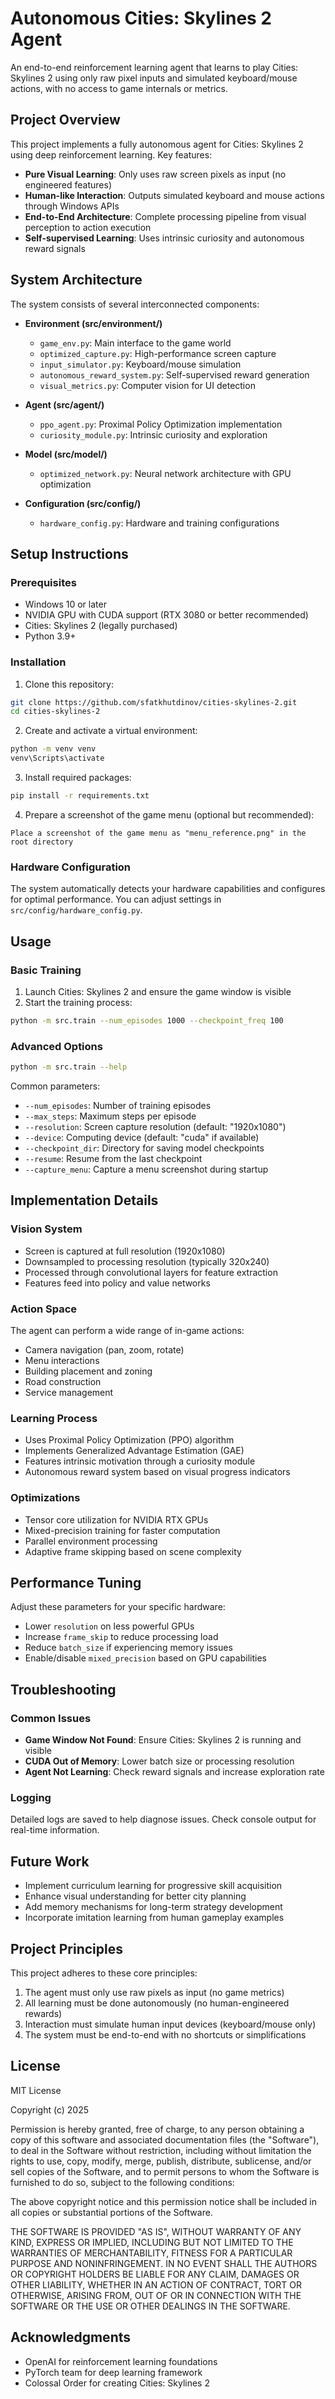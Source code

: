 # Autonomous Cities: Skylines 2 Agent

An end-to-end reinforcement learning agent that learns to play Cities: Skylines 2 using only raw pixel inputs and simulated keyboard/mouse actions, with no access to game internals or metrics.

## Project Overview

This project implements a fully autonomous agent for Cities: Skylines 2 using deep reinforcement learning. Key features:

- **Pure Visual Learning**: Only uses raw screen pixels as input (no engineered features)
- **Human-like Interaction**: Outputs simulated keyboard and mouse actions through Windows APIs
- **End-to-End Architecture**: Complete processing pipeline from visual perception to action execution
- **Self-supervised Learning**: Uses intrinsic curiosity and autonomous reward signals

## System Architecture

The system consists of several interconnected components:

- **Environment (src/environment/)**
  - `game_env.py`: Main interface to the game world
  - `optimized_capture.py`: High-performance screen capture
  - `input_simulator.py`: Keyboard/mouse simulation
  - `autonomous_reward_system.py`: Self-supervised reward generation
  - `visual_metrics.py`: Computer vision for UI detection

- **Agent (src/agent/)**
  - `ppo_agent.py`: Proximal Policy Optimization implementation
  - `curiosity_module.py`: Intrinsic curiosity and exploration

- **Model (src/model/)**
  - `optimized_network.py`: Neural network architecture with GPU optimization

- **Configuration (src/config/)**
  - `hardware_config.py`: Hardware and training configurations

## Setup Instructions

### Prerequisites

- Windows 10 or later
- NVIDIA GPU with CUDA support (RTX 3080 or better recommended)
- Cities: Skylines 2 (legally purchased)
- Python 3.9+

### Installation

1. Clone this repository:
```bash
git clone https://github.com/sfatkhutdinov/cities-skylines-2.git
cd cities-skylines-2
```

2. Create and activate a virtual environment:
```bash
python -m venv venv
venv\Scripts\activate
```

3. Install required packages:
```bash
pip install -r requirements.txt
```

4. Prepare a screenshot of the game menu (optional but recommended):
```
Place a screenshot of the game menu as "menu_reference.png" in the root directory
```

### Hardware Configuration

The system automatically detects your hardware capabilities and configures for optimal performance. You can adjust settings in `src/config/hardware_config.py`.

## Usage

### Basic Training

1. Launch Cities: Skylines 2 and ensure the game window is visible
2. Start the training process:

```bash
python -m src.train --num_episodes 1000 --checkpoint_freq 100
```

### Advanced Options

```bash
python -m src.train --help
```

Common parameters:
- `--num_episodes`: Number of training episodes
- `--max_steps`: Maximum steps per episode
- `--resolution`: Screen capture resolution (default: "1920x1080")
- `--device`: Computing device (default: "cuda" if available)
- `--checkpoint_dir`: Directory for saving model checkpoints
- `--resume`: Resume from the last checkpoint
- `--capture_menu`: Capture a menu screenshot during startup

## Implementation Details

### Vision System

- Screen is captured at full resolution (1920x1080)
- Downsampled to processing resolution (typically 320x240)
- Processed through convolutional layers for feature extraction
- Features feed into policy and value networks

### Action Space

The agent can perform a wide range of in-game actions:
- Camera navigation (pan, zoom, rotate)
- Menu interactions
- Building placement and zoning
- Road construction
- Service management

### Learning Process

- Uses Proximal Policy Optimization (PPO) algorithm
- Implements Generalized Advantage Estimation (GAE)
- Features intrinsic motivation through a curiosity module
- Autonomous reward system based on visual progress indicators

### Optimizations

- Tensor core utilization for NVIDIA RTX GPUs
- Mixed-precision training for faster computation
- Parallel environment processing
- Adaptive frame skipping based on scene complexity

## Performance Tuning

Adjust these parameters for your specific hardware:

- Lower `resolution` on less powerful GPUs
- Increase `frame_skip` to reduce processing load
- Reduce `batch_size` if experiencing memory issues
- Enable/disable `mixed_precision` based on GPU capabilities

## Troubleshooting

### Common Issues

- **Game Window Not Found**: Ensure Cities: Skylines 2 is running and visible
- **CUDA Out of Memory**: Lower batch size or processing resolution
- **Agent Not Learning**: Check reward signals and increase exploration rate

### Logging

Detailed logs are saved to help diagnose issues. Check console output for real-time information.

## Future Work

- Implement curriculum learning for progressive skill acquisition
- Enhance visual understanding for better city planning
- Add memory mechanisms for long-term strategy development
- Incorporate imitation learning from human gameplay examples

## Project Principles

This project adheres to these core principles:
1. The agent must only use raw pixels as input (no game metrics)
2. All learning must be done autonomously (no human-engineered rewards)
3. Interaction must simulate human input devices (keyboard/mouse only)
4. The system must be end-to-end with no shortcuts or simplifications

## License

MIT License

Copyright (c) 2025 

Permission is hereby granted, free of charge, to any person obtaining a copy
of this software and associated documentation files (the "Software"), to deal
in the Software without restriction, including without limitation the rights
to use, copy, modify, merge, publish, distribute, sublicense, and/or sell
copies of the Software, and to permit persons to whom the Software is
furnished to do so, subject to the following conditions:

The above copyright notice and this permission notice shall be included in all
copies or substantial portions of the Software.

THE SOFTWARE IS PROVIDED "AS IS", WITHOUT WARRANTY OF ANY KIND, EXPRESS OR
IMPLIED, INCLUDING BUT NOT LIMITED TO THE WARRANTIES OF MERCHANTABILITY,
FITNESS FOR A PARTICULAR PURPOSE AND NONINFRINGEMENT. IN NO EVENT SHALL THE
AUTHORS OR COPYRIGHT HOLDERS BE LIABLE FOR ANY CLAIM, DAMAGES OR OTHER
LIABILITY, WHETHER IN AN ACTION OF CONTRACT, TORT OR OTHERWISE, ARISING FROM,
OUT OF OR IN CONNECTION WITH THE SOFTWARE OR THE USE OR OTHER DEALINGS IN THE
SOFTWARE.

## Acknowledgments

- OpenAI for reinforcement learning foundations
- PyTorch team for deep learning framework
- Colossal Order for creating Cities: Skylines 2 